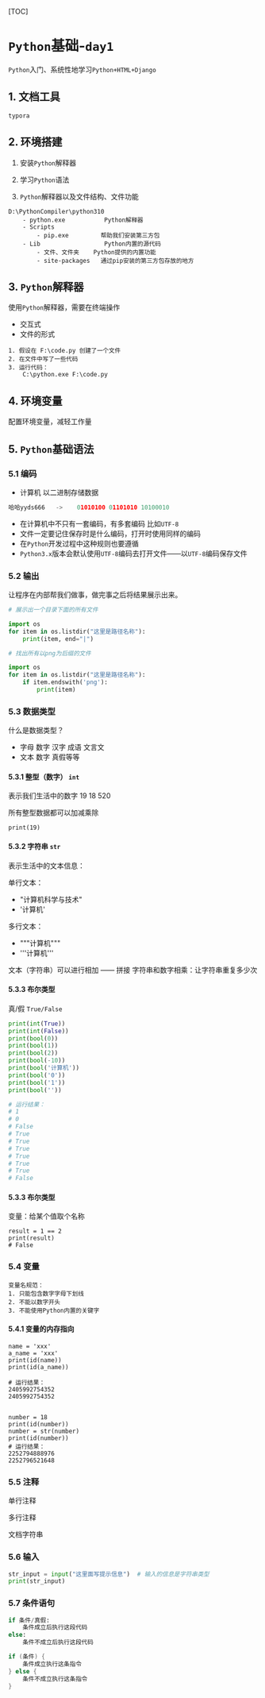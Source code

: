 [TOC]



# `Python`基础-`day1`

`Python`入门、系统性地学习`Python+HTML+Django`

## 1. 文档工具

`typora`

## 2. 环境搭建

1.   安装`Python`解释器

2.   学习`Python`语法
3.   `Python`解释器以及文件结构、文件功能

```
D:\PythonCompiler\python310
	- python.exe           Python解释器
	- Scripts              
		- pip.exe         帮助我们安装第三方包
	- Lib                  Python内置的源代码
		- 文件、文件夹    Python提供的内置功能
		- site-packages   通过pip安装的第三方包存放的地方
```

## 3. `Python`解释器

使用`Python`解释器，需要在终端操作

-   交互式
-   文件的形式

```
1. 假设在 F:\code.py 创建了一个文件
2. 在文件中写了一些代码
3. 运行代码：
	C:\python.exe F:\code.py
```

## 4. 环境变量

配置环境变量，减轻工作量

## 5. `Python`基础语法

### 5.1 编码

-   计算机 以二进制存储数据

```python
哈哈yyds666   ->    01010100 01101010 10100010
```

-   在计算机中不只有一套编码，有多套编码 比如`UTF-8`
-   文件一定要记住保存时是什么编码，打开时使用同样的编码
-   在`Python`开发过程中这种规则也要遵循
-   `Python3.x`版本会默认使用`UTF-8`编码去打开文件——以`UTF-8`编码保存文件

### 5.2 输出

让程序在内部帮我们做事，做完事之后将结果展示出来。

```python
# 展示出一个目录下面的所有文件

import os
for item in os.listdir("这里是路径名称"):
    print(item, end="|")

```

```python
# 找出所有以png为后缀的文件

import os
for item in os.listdir("这里是路径名称"):
    if item.endswith('png'):
        print(item)
```

### 5.3 数据类型

什么是数据类型？

-   字母 数字 汉字 成语 文言文
-   文本 数字 真假等等

#### 5.3.1 整型（数字） `int`

表示我们生活中的数字 19 18 520

所有整型数据都可以加减乘除

```
print(19)
```

#### 5.3.2 字符串 `str`

表示生活中的文本信息：

单行文本：
- "计算机科学与技术"
- '计算机'

多行文本：
- """计算机"""
- '''计算机'''

文本（字符串）可以进行相加 —— 拼接
字符串和数字相乘：让字符串重复多少次

#### 5.3.3 布尔类型

真/假
`True/False`

```python
print(int(True))
print(int(False))
print(bool(0))
print(bool(1))
print(bool(2))
print(bool(-10))
print(bool('计算机'))
print(bool('0'))
print(bool('1'))
print(bool(''))

# 运行结果：
# 1
# 0
# False
# True
# True
# True
# True
# True
# True
# False
```

#### 5.3.3 布尔类型

变量：给某个值取个名称

```
result = 1 == 2
print(result)
# False
```

### 5.4 变量

```
变量名规范：
1. 只能包含数字字母下划线
2. 不能以数字开头
3. 不能使用Python内置的关键字
```

#### 5.4.1 变量的内存指向

```
name = 'xxx'
a_name = 'xxx'
print(id(name))
print(id(a_name))

# 运行结果：
2405992754352
2405992754352


number = 18
print(id(number))
number = str(number)
print(id(number))
# 运行结果：
2252794888976
2252796521648
```

### 5.5 注释

单行注释

多行注释

文档字符串

### 5.6 输入

```python
str_input = input("这里面写提示信息")  # 输入的信息是字符串类型
print(str_input)
```

### 5.7 条件语句

```python
if 条件/真假:
    条件成立后执行这段代码
else:
    条件不成立后执行这段代码
```

```c
if (条件) {
	条件成立执行这条指令
} else {
	条件不成立执行这条指令
}
```



















































































